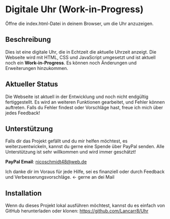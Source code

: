 # Digitale Uhr (Work-in-Progress)
Öffne die index.html-Datei in deinem Browser, um die Uhr anzuzeigen.
## Beschreibung
Dies ist eine digitale Uhr, die in Echtzeit die aktuelle Uhrzeit anzeigt.
Die Webseite wird mit HTML, CSS und JavaScript umgesetzt und ist aktuell noch ein **Work-in-Progress**. Es können noch Änderungen und Erweiterungen hinzukommen.

## Aktueller Status
Die Webseite ist aktuell in der Entwicklung und noch nicht endgültig fertiggestellt. Es wird an weiteren Funktionen gearbeitet, und Fehler können auftreten. Falls du Fehler findest oder Vorschläge hast, freue ich mich über jedes Feedback!

## Unterstützung
Falls dir das Projekt gefällt und du mir helfen möchtest, es weiterzuentwickeln, kannst du gerne eine Spende über PayPal senden. Alle Unterstützung ist sehr willkommen und wird immer geschätzt!

**PayPal Email**: nicoschmidt48@web.de

Ich danke dir im Voraus für jede Hilfe, sei es finanziell oder durch Feedback und Verbesserungsvorschläge. <- gerne an dei Mail

## Installation
Wenn du dieses Projekt lokal ausführen möchtest, kannst du es einfach von GitHub herunterladen oder klonen:
https://github.com/Lancarr8/Uhr
